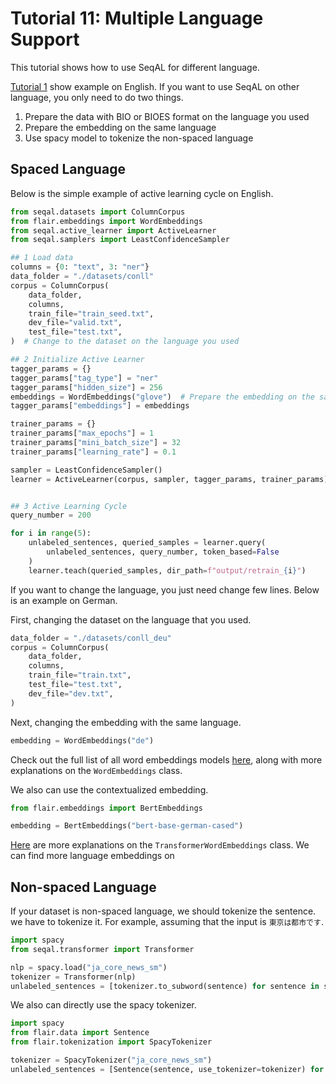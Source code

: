 # Tutorial 11: Multiple Language Support

This tutorial shows how to use SeqAL for different language.

[Tutorial 1](./TUTORIAL_1_Introduction.md) show example on English. If you want to use SeqAL on other language, you only need to do two things. 

1. Prepare the data with BIO or BIOES format on the language you used
2. Prepare the embedding on the same language
3. Use spacy model to tokenize the non-spaced language

## Spaced Language

Below is the simple example of active learning cycle on English.

```python
from seqal.datasets import ColumnCorpus
from flair.embeddings import WordEmbeddings
from seqal.active_learner import ActiveLearner
from seqal.samplers import LeastConfidenceSampler

## 1 Load data
columns = {0: "text", 3: "ner"}
data_folder = "./datasets/conll"
corpus = ColumnCorpus(
    data_folder,
    columns,
    train_file="train_seed.txt",
    dev_file="valid.txt",
    test_file="test.txt",
)  # Change to the dataset on the language you used

## 2 Initialize Active Learner
tagger_params = {}
tagger_params["tag_type"] = "ner" 
tagger_params["hidden_size"] = 256
embeddings = WordEmbeddings("glove")  # Prepare the embedding on the same language
tagger_params["embeddings"] = embeddings

trainer_params = {}
trainer_params["max_epochs"] = 1
trainer_params["mini_batch_size"] = 32
trainer_params["learning_rate"] = 0.1

sampler = LeastConfidenceSampler()
learner = ActiveLearner(corpus, sampler, tagger_params, trainer_params)


## 3 Active Learning Cycle
query_number = 200

for i in range(5):
    unlabeled_sentences, queried_samples = learner.query(
        unlabeled_sentences, query_number, token_based=False
    )
    learner.teach(queried_samples, dir_path=f"output/retrain_{i}")
```

If you want to change the language, you just need change few lines. Below is an example on German.

First, changing the dataset on the language that you used.
```python
data_folder = "./datasets/conll_deu"
corpus = ColumnCorpus(
    data_folder,
    columns,
    train_file="train.txt",
    test_file="test.txt",
    dev_file="dev.txt",
)
```

Next, changing the embedding with the same language.
```python
embedding = WordEmbeddings("de")
```

Check out the full list of all word embeddings models [here](https://github.com/flairNLP/flair/blob/master/resources/docs/embeddings/CLASSIC_WORD_EMBEDDINGS.md), along with more explanations on the `WordEmbeddings` class.

We also can use the contextualized embedding.
```python
from flair.embeddings import BertEmbeddings

embedding = BertEmbeddings("bert-base-german-cased")
```

[Here](https://github.com/flairNLP/flair/blob/master/resources/docs/embeddings/TRANSFORMER_EMBEDDINGS.md) are more explanations on the `TransformerWordEmbeddings` class. We can find more language embeddings on [](https://huggingface.co/models)

## Non-spaced Language

If your dataset is non-spaced language, we should tokenize the sentence. we have to tokenize it. For example, assuming that the input is `東京は都市です`.


```python
import spacy
from seqal.transformer import Transformer

nlp = spacy.load("ja_core_news_sm")
tokenizer = Transformer(nlp)
unlabeled_sentences = [tokenizer.to_subword(sentence) for sentence in sentences]
```

We also can directly use the spacy tokenizer.

```python
import spacy
from flair.data import Sentence
from flair.tokenization import SpacyTokenizer

tokenizer = SpacyTokenizer("ja_core_news_sm")
unlabeled_sentences = [Sentence(sentence, use_tokenizer=tokenizer) for sentence in sentences]
```
